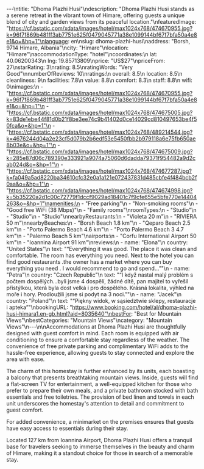 ---\ntitle: "Dhoma Plazhi Husi"\ndescription: "Dhoma Plazhi Husi stands as a serene retreat in the vibrant town of Himare, offering guests a unique blend of city and garden views from its peaceful location."\nfeaturedImage: "https://cf.bstatic.com/xdata/images/hotel/max1024x768/474670955.jpg?k=96f7f869b481ff3ab7751e625f0479045771a38e1099144bf67f7bfa50a4e8e1&o=&hp=1"\nlanguage: en\nslug: dhoma-plazhi-husi\naddress: "Borsh, 9714 Himare, Albania"\ncity: "Himare"\nlocation: "Himare"\naccommodationType: "hotel"\ncoordinates:\n  lat: 40.06200343\n  lng: 19.85713809\nprice: "US$27"\npriceFrom: 27\nstarRating: 3\nrating: 8.5\nratingWords: "Very Good"\nnumberOfReviews: 10\nratings:\n  overall: 8.5\n  location: 8.5\n  cleanliness: 9\n  facilities: 7.8\n  value: 8.8\n  comfort: 8.3\n  staff: 8.8\n  wifi: 0\nimages:\n  - "https://cf.bstatic.com/xdata/images/hotel/max1024x768/474670955.jpg?k=96f7f869b481ff3ab7751e625f0479045771a38e1099144bf67f7bfa50a4e8e1&o=&hp=1"\n  - "https://cf.bstatic.com/xdata/images/hotel/max1024x768/474675005.jpg?k=83de1ebe44f81d0b21f8be3ee74c9b41402d0ce14029cd810497653be4f50fca&o=&hp=1"\n  - "https://cf.bstatic.com/xdata/images/hotel/max1024x768/489214544.jpg?k=4676244d04a2e23cf5d079b2b6edf53e5450fbb2b979118a6e75fb650ae8b03e&o=&hp=1"\n  - "https://cf.bstatic.com/xdata/images/hotel/max1024x768/474675009.jpg?k=285e87d06c789390e333921a9074a75060d6dadda79371f954482a9d2cab024d&o=&hp=1"\n  - "https://cf.bstatic.com/xdata/images/hotel/max1024x768/474677287.jpg?k=fa049a5ad8220ba34610cfc32e0a1a121e072437831d485cbfe4f484bcb2f0aa&o=&hp=1"\n  - "https://cf.bstatic.com/xdata/images/hotel/max1024x768/474674998.jpg?k=5b35220a2d1c00c72779f1dccf9029ad18401c7f9cfe655e5bfe770e14404263&o=&hp=1"\namenities:\n  - "Free parking"\n  - "Non-smoking rooms"\n  - "Good free WiFi (38 Mbps)"\n  - "Family rooms"\nroomTypes:\n  - "Studio"\n  - "Studio"\n  - "Studio"\nnearbyRestaurants:\n  - "Violeta 20 m"\n  - "RIVIERA 50 m"\nnearbyBeaches:\n  - "Borsh Beach 1.8 km"\n  - "Qeparo Beach 2.5 km"\n  - "Porto Palermo Beach 4.6 km"\n  - "Porto Palermo Beach 3 4.7 km"\n  - "Palermo Beach 5 km"\nairports:\n  - "Corfu International Airport 50 km"\n  - "Ioannina Airport 91 km"\nreviews:\n  - name: "Elona"\n    country: "United States"\n    text: "“Everything it was good. The place it was clean and comfortable. The room has everything you need. Next to the hotel you can find good restaurants .the owner has a market where you can buy everything you need . I would recommend to go and spend...”"\n  - name: "Petra"\n    country: "Czech Republic"\n    text: "“I když nastal malý problém s počtem dospělých...byli jsme 4 dospělí, žádné dítě, pan majitel to vyřešil přistýlkou, která byla dost velká i pro dospělého. Krásná lokalita, výhled na moře i hory. Prodloužili jsme si podyt na 3 noci.”"\n  - name: "Jacek"\n    country: "Poland"\n    text: "“Piękny widok, w sąsiedztwie sklepy, restauracje i apteka”"\nbookingURL: "https://www.booking.com/hotel/al/dhoma-plazhi-husi-himara1.en-gb.html?aid=8035640"\nbestFor: "Best for Mountain Views"\nbestCategories: "Mountain Views"\ncategory: "Mountain Views"\n---\n\nAccommodations at Dhoma Plazhi Husi are thoughtfully designed with guest comfort in mind. Each room is equipped with air conditioning to ensure a comfortable stay regardless of the weather. The convenience of free private parking and complimentary WiFi adds to the hassle-free experience, allowing guests to stay connected and explore the area with ease.

The charm of this homestay is further enhanced by its units, each boasting a balcony that presents breathtaking mountain views. Inside, guests will find a flat-screen TV for entertainment, a well-equipped kitchen for those who prefer to prepare their own meals, and a private bathroom stocked with bath essentials and free toiletries. The provision of bed linen and towels in each unit underscores the homestay's attention to detail and commitment to guest comfort.

For added convenience, a minimarket on the premises ensures that guests have easy access to essentials during their stay.

Located 127 km from Ioannina Airport, Dhoma Plazhi Husi offers a tranquil base for travelers seeking to immerse themselves in the beauty and charm of Himare, making it a standout choice for those in search of a memorable stay.